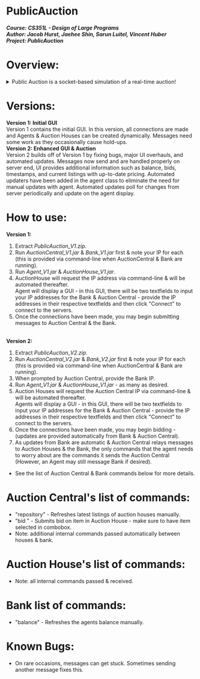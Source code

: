 # PublicAuction
<b>***Course: CS351L - Design of Large Programs<br>
Author: Jacob Hurst, Jaehee Shin, Sarun Luitel, Vincent Huber<br>
Project: PublicAuction***</b><br>

# Overview:
<details>
<summary>Public Auction is a socket-based simulation of a real-time auction!</summary>
Agents are created/cleared dynamically as users connect/disconnect to the servers (Bank & AuctionCentral). Upon connecting, agent's are given a bank account with a private key & an initial deposit. From there, the Agent's connection to Auction Central is made & the agent may begin bidding when Auction Houses are opened. Auction Houses are created dynamically & exit when they no longer have items to sell. Auction Houses are registered & accessed via Auction Central. Auction Central (static @ known address) acts as a middle-man between the agent, the agent's bank, & the auction house by mitigating transactions & providing updates from houses. The Bank (static @ known address) opens agent bank accounts & accepts fund requests from auction central. <br>
</details>

# Versions:
<b>Version 1: Initial GUI </b><br>
Version 1 contains the initial GUI. In this version, all connections are made and Agents & Auction Houses can be created dynamically. Messages need some work as they occasionally cause hold-ups. <br>
<b>Version 2: Enhanced GUI & Auction </b><br>
Version 2 builds off of Version 1 by fixing bugs, major UI overhauls, and automated updates. Messages now send and are handled properly on server end, UI provides additional information such as balance, bids, timestamps, and current listings with up-to-date pricing. Automated updaters have been added in the agent class to eliminate the need for manual updates with agent. Automated updates poll for changes from server periodically and update on the agent display. <br>

# How to use:
<b>Version 1:</b><br>
1) Extract *PublicAuction_V1.zip*. <br>
2) Run *AuctionCentral_V1.jar* & *Bank_V1.jar* first & note your IP for each (this is provided via command-line when AuctionCentral & Bank are running). <br>
3) Run *Agent_V1.jar* & *AuctionHouse_V1.jar*. <br>
4) AuctionHouse will request the IP address via command-line & will be automated thereafter. <br>
Agent will display a GUI - in this GUI, there will be two textfields to input your IP addresses for the Bank & Auction Central - provide the IP addresses in their respective textfields and then click "Connect" to connect to the servers. <br>
5) Once the connections have been made, you may begin submitting messages to Auction Central & the Bank.<br><br>

<b>Version 2:</b><br>
1) Extract *PublicAuction_V2.zip*. <br>
2) Run *AuctionCentral_V2.jar* & *Bank_V2.jar* first & note your IP for each (this is provided via command-line when AuctionCentral & Bank are running). <br>
3) When prompted by Auction Central, provide the Bank IP.
4) Run *Agent_V1.jar* & *AuctionHouse_V1.jar* - as many as desired. <br>
4) Auction Houses will request the Auction Central IP via command-line & will be automated thereafter. <br>
Agents will display a GUI - in this GUI, there will be two textfields to input your IP addresses for the Bank & Auction Central - provide the IP addresses in their respective textfields and then click "Connect" to connect to the servers. <br>
5) Once the connections have been made, you may begin bidding - (updates are provided automatically from Bank & Auction Central). <br>
6) As updates from Bank are automatic & Auction Central relays messages to Auction Houses & the Bank, the only commands that the agent needs to worry about are the commands it sends the Auction Central (However, an Agent may still message Bank if desired). <br>
* See the list of Auction Central & Bank commands below for more details. <br>

# Auction Central's list of commands:
* "repository" - Refreshes latest listings of auction houses manually. <br>
* "bid <amount>" - Submits bid on item in Auction House - make sure to have item selected in combobox. <br>
* Note: additional internal commands passed automatically between houses & bank. <br>

# Auction House's list of commands:
* Note: all internal commands passed & received.

# Bank list of commands:
* "balance" - Refreshes the agents balance manually.

# Known Bugs:
* On rare occasions, messages can get stuck. Sometimes sending another message fixes this.
